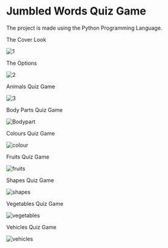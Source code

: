 # Jumbled Words Quiz Game
The project is made using the Python Programming Language.


The Cover Look





![1](https://user-images.githubusercontent.com/85864155/121861119-2db96a00-cd17-11eb-934f-fb69276c9fd3.PNG)

The Options





![2](https://user-images.githubusercontent.com/85864155/121861135-31e58780-cd17-11eb-8993-292adb88be14.PNG)

Animals Quiz Game





![3](https://user-images.githubusercontent.com/85864155/121861160-36aa3b80-cd17-11eb-9c4c-615839ee571a.PNG)

Body Parts Quiz Game





![Bodypart](https://user-images.githubusercontent.com/85864155/121861185-3ca01c80-cd17-11eb-969f-c6bc8fc5204d.PNG)

Colours Quiz Game






![colour](https://user-images.githubusercontent.com/85864155/121861198-3f027680-cd17-11eb-8151-2d280d3d682b.PNG)

Fruits Quiz Game





![fruits](https://user-images.githubusercontent.com/85864155/121861211-432e9400-cd17-11eb-9d12-b6487e530c1c.PNG)

Shapes Quiz Game





![shapes](https://user-images.githubusercontent.com/85864155/121861223-46c21b00-cd17-11eb-8e2e-5f1764b2ca68.PNG)

Vegetables Quiz Game





![vegetables](https://user-images.githubusercontent.com/85864155/121861236-49bd0b80-cd17-11eb-8050-9023d7920c32.PNG)

Vehicles Quiz Game





![vehicles](https://user-images.githubusercontent.com/85864155/121861253-4de92900-cd17-11eb-95c6-8b5b7e84f118.PNG)
